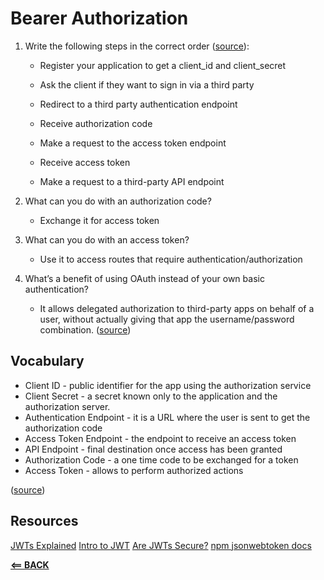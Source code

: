 # Bearer Authorization

1. Write the following steps in the correct order ([source](https://auth0.com/docs/authorization/flows/authorization-code-flow#how-it-works)):

    - Register your application to get a client_id and client_secret

    - Ask the client if they want to sign in via a third party

    - Redirect to a third party authentication endpoint

    - Receive authorization code

    - Make a request to the access token endpoint

    - Receive access token

    - Make a request to a third-party API endpoint

2. What can you do with an authorization code?

    - Exchange it for access token
 
3. What can you do with an access token?

    - Use it to access routes that require authentication/authorization

4. What’s a benefit of using OAuth instead of your own basic authentication?

    - It allows delegated authorization to third-party apps on behalf of a user, without actually giving that app the username/password combination. ([source](https://developer.okta.com/blog/2017/06/21/what-the-heck-is-oauth))

## Vocabulary

- Client ID - public identifier for the app using the authorization service
- Client Secret - a secret known only to the application and the authorization server.
- Authentication Endpoint - it is a URL where the user is sent to get the authorization code
- Access Token Endpoint - the endpoint to receive an access token
- API Endpoint - final destination once access has been granted
- Authorization Code - a one time code to be exchanged for a token
- Access Token - allows to perform authorized actions

([source](https://www.oauth.com/))

## Resources

[JWTs Explained](https://www.youtube.com/watch?v=926mknSW9Lo)
[Intro to JWT](https://jwt.io/introduction/)
[Are JWTs Secure?](https://stackoverflow.com/questions/27301557/if-you-can-decode-jwt-how-are-they-secure)
[npm jsonwebtoken docs](https://www.npmjs.com/package/jsonwebtoken)

[**<== BACK**](401-toc.md)